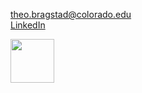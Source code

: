  theo.bragstad@colorado.edu  
[LinkedIn](https://www.linkedin.com/in/theobragstad)


<img src="https://64.media.tumblr.com/6ea701d7642c2edecd4d707807a810eb/tumblr_pt0ndrvhfQ1vml5k0o1_400.gif" width="70" height="70" /> 






